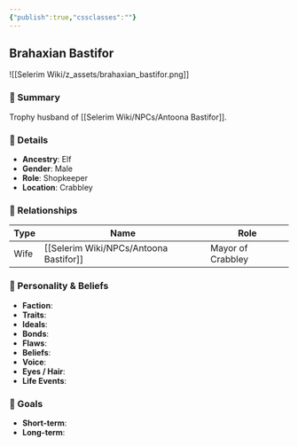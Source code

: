 ```yaml
---
{"publish":true,"cssclasses":""}
---
```



## Brahaxian Bastifor
![[Selerim Wiki/z_assets/brahaxian_bastifor.png]]
### 🧠 Summary
Trophy husband of [[Selerim Wiki/NPCs/Antoona Bastifor]].

### 🧬 Details
- **Ancestry**: Elf
- **Gender**: Male  
- **Role**: Shopkeeper  
- **Location**: Crabbley  

### 🤝 Relationships

| Type | Name                  | Role               |
|------|-----------------------|--------------------|
| Wife | [[Selerim Wiki/NPCs/Antoona Bastifor]]  | Mayor of Crabbley  |

### 🧭 Personality & Beliefs

- **Faction**:  
- **Traits**:  
- **Ideals**:  
- **Bonds**:  
- **Flaws**:  
- **Beliefs**:  
- **Voice**:  
- **Eyes / Hair**:  
- **Life Events**:  

### 🎯 Goals

- **Short-term**:  
- **Long-term**:  

